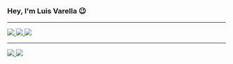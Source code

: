 ### Hey, I'm Luis Varella 😉

<!--
**lgfvarella/lgfvarella** is a ✨ _special_ ✨ repository because its `README.md` (this file) appears on your GitHub profile.

Here are some ideas to get you started:

- 🔭 I’m currently working on ...
- 🌱 I’m currently learning ...
- 👯 I’m looking to collaborate on ...
- 🤔 I’m looking for help with ...
- 💬 Ask me about ...
- 📫 How to reach me: ...
- 😄 Pronouns: ...
- ⚡ Fun fact: ...
-->
<hr>
<!-- <div>
  <a href="https://github.com/lgfvarella">
  <img height="180em" src="https://github-readme-stats.vercel.app/api?username=lgfvarella&show_icons=true&theme=blue-green&include_all_commits=true&count_private=true"/>
  <img height="180em" src="https://github-readme-stats.vercel.app/api/top-langs/?username=lgfvarella&compact&langs_count=16&theme=blue-green"/> 
  <img height="180em" src="https://github-readme-stats.vercel.app/api/top-langs/?username=lgfvarella&layout=donut-vertical&langs_count=16&theme=blue-green"/>
</div>
<div> -->

  <a href = "https://developer.mozilla.org/pt-BR/docs/Web/JavaScript" style="border-radius">
   <img src="https://img.shields.io/badge/JavaScript-f7df1e?logo=javascript&logoColor=black&style=for-the-badge&labelWidth=120">
 </a>
 <a href = "https://www.typescriptlang.org/" style="border-radius">
   <img src="https://img.shields.io/badge/TypeScript-0000ff?logo=typescript&logoColor=white&style=for-the-badge&labelWidth=120">
 </a>
 <a href = "https://angular.io/" style="border-radius">
   <img src="https://img.shields.io/badge/Angular-DD0031?logo=angular&logoColor=white&style=for-the-badge&labelWidth=120">
 </a>

 <hr>
  <a href = "mailto:lgfvarella@gmail.com" style="border-radius">
   <img src="https://img.shields.io/badge/Gmail-ff0000?logo=gmail&logoColor=white&style=for-the-badge&labelWidth=120">
 </a>
 <a href = "https://www.linkedin.com/in/lgvarelladevs/" style="border-radius">
   <img src="https://img.shields.io/badge/Linkedin-0000ff?logo=linkedin&logoColor=white&style=for-the-badge&labelWidth=120">
 </a>

</div>

